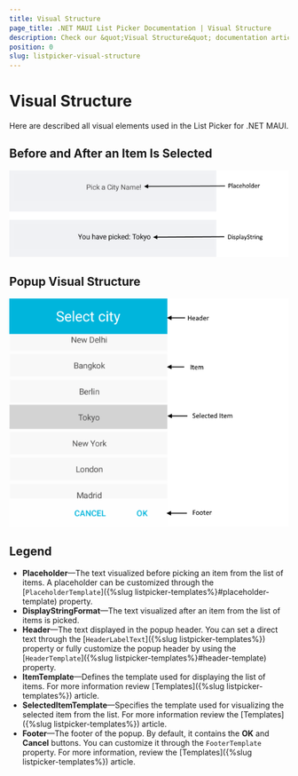 ```yaml
---
title: Visual Structure
page_title: .NET MAUI List Picker Documentation | Visual Structure
description: Check our &quot;Visual Structure&quot; documentation article for Telerik ListPicker for .NET MAUI.
position: 0
slug: listpicker-visual-structure
---
```


# Visual Structure

Here are described all visual elements used in the List Picker for .NET MAUI.

## Before and After an Item Is Selected

![ListPicker Visual Structure](images/listpicker_structure_placeholder_display.png "Visual elements of ListPicker control")

## Popup Visual Structure

![ListPicker Visual Structure Popup](images/listpicker_structure.png "Visual elements of List Picker Popup")

## Legend

- **Placeholder**&mdash;The text visualized before picking an item from the list of items. A placeholder can be customized through the [`PlaceholderTemplate`]({%slug listpicker-templates%}#placeholder-template) property.
- **DisplayStringFormat**&mdash;The text visualized after an item from the list of items is picked.
- **Header**&mdash;The text displayed in the popup header. You can set a direct text through the [`HeaderLabelText`]({%slug listpicker-templates%}) property or fully customize the popup header by using the [`HeaderTemplate`]({%slug listpicker-templates%}#header-template) property.
- **ItemTemplate**&mdash;Defines the template used for displaying the list of items. For more information review [Templates]({%slug listpicker-templates%}) article.
- **SelectedItemTemplate**&mdash;Specifies the template used for visualizing the selected item from the list. For more information review the [Templates]({%slug listpicker-templates%}) article.
- **Footer**&mdash;The footer of the popup. By default, it contains the **OK** and **Cancel** buttons. You can customize it through the `FooterTemplate` property. For more information, review the [Templates]({%slug listpicker-templates%}) article.
